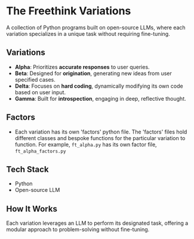 # The Freethink Variations
A collection of Python programs built on open-source LLMs, where each variation specializes in a unique task without requiring fine-tuning.

## Variations
- **Alpha**: Prioritizes **accurate responses** to user queries.
- **Beta**: Designed for **origination**, generating new ideas from user specified cases.
- **Delta**: Focuses on **hard coding**, dynamically modifying its own code based on user input.
- **Gamma**: Built for **introspection**, engaging in deep, reflective thought.

## Factors
- Each variation has its own 'factors' python file. The 'factors' files hold different classes and bespoke functions for the particular variation to function.
  For example, ```ft_alpha.py``` has its own factor file, ```ft_alpha_factors.py```

## Tech Stack
- Python
- Open-source LLM 

## How It Works
Each variation leverages an LLM to perform its designated task, offering a modular approach to problem-solving without fine-tuning.

